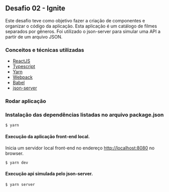 ## Desafio 02 - Ignite
Este desafio teve como objetivo fazer a criação de componentes e organizar o código da aplicação. Esta aplicação é um catálogo de filmes separados por gêneros. Foi utilizado o json-server para simular uma API a partir de um arquivo JSON.

### Conceitos e técnicas utilizadas
* [ReactJS](https://pt-br.reactjs.org)
* [Typescript](https://www.typescriptlang.org)
* [Yarn](https://classic.yarnpkg.com/en/)
* [Webpack](https://webpack.js.org)
* [Babel](https://babeljs.io)
* [json-server](https://github.com/typicode/json-server)

### Rodar aplicação

### Instalação das dependências listadas no arquivo package.json
```console
$ yarn
```

#### Execução da aplicação front-end local.
Inicia um servidor local front-end no endereço [http://localhost:8080](http://localhost:8080) no browser.
```console
$ yarn dev
```

#### Execução api simulada pelo json-server.
```console
$ yarn server
```
